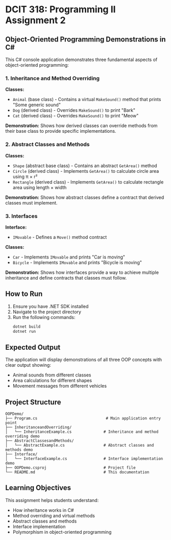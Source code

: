 # DCIT 318: Programming II Assignment 2

## Object-Oriented Programming Demonstrations in C#

This C# console application demonstrates three fundamental aspects of object-oriented programming:

### 1. Inheritance and Method Overriding

**Classes:**
- `Animal` (base class) - Contains a virtual `MakeSound()` method that prints "Some generic sound"
- `Dog` (derived class) - Overrides `MakeSound()` to print "Bark"
- `Cat` (derived class) - Overrides `MakeSound()` to print "Meow"

**Demonstration:** Shows how derived classes can override methods from their base class to provide specific implementations.

### 2. Abstract Classes and Methods

**Classes:**
- `Shape` (abstract base class) - Contains an abstract `GetArea()` method
- `Circle` (derived class) - Implements `GetArea()` to calculate circle area using π × r²
- `Rectangle` (derived class) - Implements `GetArea()` to calculate rectangle area using length × width

**Demonstration:** Shows how abstract classes define a contract that derived classes must implement.

### 3. Interfaces

**Interface:**
- `IMovable` - Defines a `Move()` method contract

**Classes:**
- `Car` - Implements `IMovable` and prints "Car is moving"
- `Bicycle` - Implements `IMovable` and prints "Bicycle is moving"

**Demonstration:** Shows how interfaces provide a way to achieve multiple inheritance and define contracts that classes must follow.

## How to Run

1. Ensure you have .NET SDK installed
2. Navigate to the project directory
3. Run the following commands:
   ```bash
   dotnet build
   dotnet run
   ```

## Expected Output

The application will display demonstrations of all three OOP concepts with clear output showing:
- Animal sounds from different classes
- Area calculations for different shapes
- Movement messages from different vehicles

## Project Structure

```
OOPDemo/
├── Program.cs                              # Main application entry point
├── InheritanceandOverriding/
│   └── InheritanceExample.cs              # Inheritance and method overriding demo
├── AbstractClassesandMethods/
│   └── AbstractExample.cs                 # Abstract classes and methods demo
├── Interface/
│   └── InterfaceExample.cs                # Interface implementation demo
├── OOPDemo.csproj                         # Project file
└── README.md                              # This documentation
```

## Learning Objectives

This assignment helps students understand:
- How inheritance works in C#
- Method overriding and virtual methods
- Abstract classes and methods
- Interface implementation
- Polymorphism in object-oriented programming 
